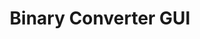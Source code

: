 ---
title: "Binary Converter GUI"
description: "The code for a binary number converter with both text and GUI based options"
image: "/img/projects/binary.png"
links:
  - title: "Binary Converter GUI"
    icon: github
    url: "https://github.com/cfrome77/BinConvert"
type: personal
build:
  render: link
---